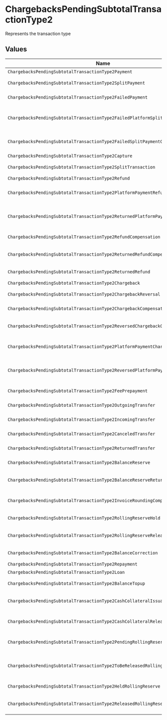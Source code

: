 # ChargebacksPendingSubtotalTransactionType2

Represents the transaction type


## Values

| Name                                                                          | Value                                                                         |
| ----------------------------------------------------------------------------- | ----------------------------------------------------------------------------- |
| `ChargebacksPendingSubtotalTransactionType2Payment`                           | payment                                                                       |
| `ChargebacksPendingSubtotalTransactionType2SplitPayment`                      | split-payment                                                                 |
| `ChargebacksPendingSubtotalTransactionType2FailedPayment`                     | failed-payment                                                                |
| `ChargebacksPendingSubtotalTransactionType2FailedPlatformSplitPayment`        | failed-platform-split-payment                                                 |
| `ChargebacksPendingSubtotalTransactionType2FailedSplitPaymentCompensation`    | failed-split-payment-compensation                                             |
| `ChargebacksPendingSubtotalTransactionType2Capture`                           | capture                                                                       |
| `ChargebacksPendingSubtotalTransactionType2SplitTransaction`                  | split-transaction                                                             |
| `ChargebacksPendingSubtotalTransactionType2Refund`                            | refund                                                                        |
| `ChargebacksPendingSubtotalTransactionType2PlatformPaymentRefund`             | platform-payment-refund                                                       |
| `ChargebacksPendingSubtotalTransactionType2ReturnedPlatformPaymentRefund`     | returned-platform-payment-refund                                              |
| `ChargebacksPendingSubtotalTransactionType2RefundCompensation`                | refund-compensation                                                           |
| `ChargebacksPendingSubtotalTransactionType2ReturnedRefundCompensation`        | returned-refund-compensation                                                  |
| `ChargebacksPendingSubtotalTransactionType2ReturnedRefund`                    | returned-refund                                                               |
| `ChargebacksPendingSubtotalTransactionType2Chargeback`                        | chargeback                                                                    |
| `ChargebacksPendingSubtotalTransactionType2ChargebackReversal`                | chargeback-reversal                                                           |
| `ChargebacksPendingSubtotalTransactionType2ChargebackCompensation`            | chargeback-compensation                                                       |
| `ChargebacksPendingSubtotalTransactionType2ReversedChargebackCompensation`    | reversed-chargeback-compensation                                              |
| `ChargebacksPendingSubtotalTransactionType2PlatformPaymentChargeback`         | platform-payment-chargeback                                                   |
| `ChargebacksPendingSubtotalTransactionType2ReversedPlatformPaymentChargeback` | reversed-platform-payment-chargeback                                          |
| `ChargebacksPendingSubtotalTransactionType2FeePrepayment`                     | fee-prepayment                                                                |
| `ChargebacksPendingSubtotalTransactionType2OutgoingTransfer`                  | outgoing-transfer                                                             |
| `ChargebacksPendingSubtotalTransactionType2IncomingTransfer`                  | incoming-transfer                                                             |
| `ChargebacksPendingSubtotalTransactionType2CanceledTransfer`                  | canceled-transfer                                                             |
| `ChargebacksPendingSubtotalTransactionType2ReturnedTransfer`                  | returned-transfer                                                             |
| `ChargebacksPendingSubtotalTransactionType2BalanceReserve`                    | balance-reserve                                                               |
| `ChargebacksPendingSubtotalTransactionType2BalanceReserveReturn`              | balance-reserve-return                                                        |
| `ChargebacksPendingSubtotalTransactionType2InvoiceRoundingCompensation`       | invoice-rounding-compensation                                                 |
| `ChargebacksPendingSubtotalTransactionType2RollingReserveHold`                | rolling-reserve-hold                                                          |
| `ChargebacksPendingSubtotalTransactionType2RollingReserveRelease`             | rolling-reserve-release                                                       |
| `ChargebacksPendingSubtotalTransactionType2BalanceCorrection`                 | balance-correction                                                            |
| `ChargebacksPendingSubtotalTransactionType2Repayment`                         | repayment                                                                     |
| `ChargebacksPendingSubtotalTransactionType2Loan`                              | loan                                                                          |
| `ChargebacksPendingSubtotalTransactionType2BalanceTopup`                      | balance-topup                                                                 |
| `ChargebacksPendingSubtotalTransactionType2CashCollateralIssuance`            | cash-collateral-issuance';                                                    |
| `ChargebacksPendingSubtotalTransactionType2CashCollateralRelease`             | cash-collateral-release                                                       |
| `ChargebacksPendingSubtotalTransactionType2PendingRollingReserve`             | pending-rolling-reserve                                                       |
| `ChargebacksPendingSubtotalTransactionType2ToBeReleasedRollingReserve`        | to-be-released-rolling-reserve                                                |
| `ChargebacksPendingSubtotalTransactionType2HeldRollingReserve`                | held-rolling-reserve                                                          |
| `ChargebacksPendingSubtotalTransactionType2ReleasedRollingReserve`            | released-rolling-reserve                                                      |